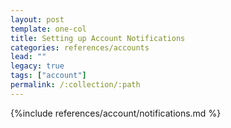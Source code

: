 ```yaml
--- 
layout: post
template: one-col
title: Setting up Account Notifications
categories: references/accounts
lead: ""
legacy: true
tags: ["account"]
permalink: /:collection/:path
---
```




{%include references/account/notifications.md %}

